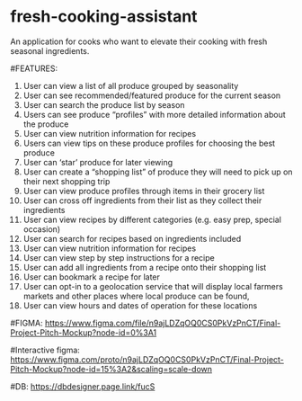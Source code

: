 # fresh-cooking-assistant
An application for cooks who want to elevate their cooking with fresh seasonal ingredients.

#FEATURES:
1. User can view a list of all produce grouped by seasonality
2. User can see recommended/featured produce for the current season
3. User can search the produce list by season
4. Users can see produce “profiles” with more detailed information about the produce
5. User can view nutrition information for recipes
6. Users can view tips on these produce profiles for choosing the best produce
7. User can ‘star’ produce for later viewing
8. User can create a “shopping list” of produce they will need to pick up on their next shopping trip
9. User can view produce profiles through items in their grocery list
10. User can cross off ingredients from their list as they collect their ingredients
11. User can view recipes by different categories (e.g. easy prep, special occasion)
12. User can search for recipes based on ingredients included
13. User can view nutrition information for recipes
14. User can view step by step instructions for a recipe
15. User can add all ingredients from a recipe onto their shopping list
16. User can bookmark a recipe for later
17. User can opt-in to a geolocation service that will display local farmers markets and other places where local produce can be found,
18. User can view hours and dates of operation for these locations

#FIGMA:
https://www.figma.com/file/n9ajLDZqOQ0CS0PkVzPnCT/Final-Project-Pitch-Mockup?node-id=0%3A1

#Interactive figma:
https://www.figma.com/proto/n9ajLDZqOQ0CS0PkVzPnCT/Final-Project-Pitch-Mockup?node-id=15%3A2&scaling=scale-down

#DB:
https://dbdesigner.page.link/fucS
